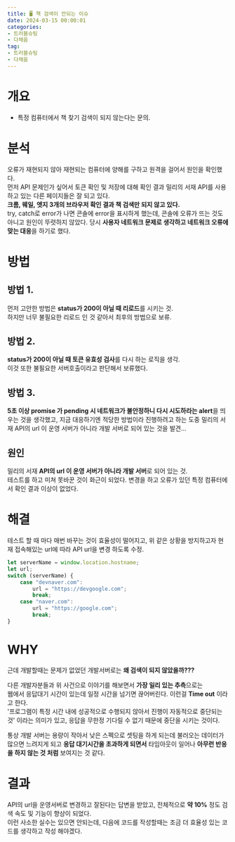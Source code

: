 ```yaml
---
title: 🖥️ 책 검색이 안되는 이슈
date: 2024-03-15 00:00:01
categories:
- 트러블슈팅
- 다채움
tag:
- 트러블슈팅
- 다채움
---
```


# 개요
- 특정 컴퓨터에서 책 찾기 검색이 되지 않는다는 문의.

# 분석
오류가 재현되지 않아 재현되는 컴퓨터에 양해를 구하고 원격을 걸어서 원인을 확인했다.<br/>
먼저 API 문제인가 싶어서 토큰 확인 및 저장에 대해 확인 결과 밀리의 서재 API를 사용하고 있는 다른 페이지들은 잘 되고 있다.<br/>
**크롬, 웨일, 엣지 3개의 브라우저 확인 결과 책 검색만 되지 않고 있다.**<br/>
try, catch로 error가 나면 콘솔에 error을 표시하게 했는데, 콘솔에 오류가 뜨는 것도 아니고 원인이 뚜렷하지 않았다. 
당시 **사용자 네트워크 문제로 생각하고 네트워크 오류에 맞는 대응**을 하기로 했다.

# 방법
## 방법 1.
먼저 고안한 방법은 **status가 200이 아닐 때 리로드**를 시키는 것.<br/>
하지만 너무 불필요한 리로드 인 것 같아서 최후의 방법으로 보류.

## 방법 2.
**status가 200이 아닐 때 토큰 유효성 검사**를 다시 하는 로직을 생각.<br/>
이것 또한 불필요한 서버호출이라고 판단해서 보류했다.

## 방법 3.
**5초 이상 promise 가 pending 시 네트워크가 불안정하니 다시 시도하라는 alert**을 띄우는 것을 생각했고, 
지금 대응하기엔 적당한 방법이라 진행하려고 하는 도중 밀리의 서재 API의 url 이 운영 서버가 아니라 개발 서버로 되어 있는 것을 발견...

## 원인
밀리의 서재 **API의 url 이 운영 서버가 아니라 개발 서버**로 되어 있는 것.<br/>
테스트를 하고 미쳐 못바꾼 것이 화근이 되었다. 변경을 하고 오류가 있던 특정 컴퓨터에서 확인 결과 이상이 없었다.

# 해결
테스트 할 때 마다 매번 바꾸는 것이 효율성이 떨어지고, 위 같은 상황을 방지하고자 현재 접속해있는 url에 따라 API url을 변경 하도록 수정.

```javascript
let serverName = window.location.hostname;
let url;
switch (serverName) {
    case "devnaver.com":
        url = "https://devgoogle.com";
        break;
    case "naver.com":
        url = "https://google.com";
        break;
}
```

# WHY
근데 개발할때는 문제가 없었던 개발서버로는 **왜 검색이 되지 않았을까???**

다른 개발자분들과 위 사건으로 이야기를 해보면서 **가장 일리 있는 추측**으로는<br/>
웹에서 응답대기 시간이 있는데 일정 시간을 넘기면 끊어버린다. 이런걸 **Time out** 이라고 한다.<br/>
'프로그램이 특정 시간 내에 성공적으로 수행되지 않아서 진행이 자동적으로 중단되는 것' 이라는 의미가 있고, 응답을 무한정 기다릴 수 없기 때문에 
중단을 시키는 것이다.

통상 개발 서버는 용량이 작아서 낮은 스펙으로 셋팅을 하게 되는데 불러오는 데이터가 많으면 느려지게 되고 **응답 대기시간을 초과하게 되면서** 
타임아웃이 일어나 **아무런 반응을 하지 않는 것 처럼** 보여지는 것 같다.

# 결과
API의 url을 운영서버로 변경하고 잘된다는 답변을 받았고, 전체적으로 **약 10%** 정도 검색 속도 및 기능이 향상이 되었다.<br/>
이런 사소한 실수는 있으면 안되는데, 다음에 코드를 작성할때는 조금 더 효율성 있는 코드를 생각하고 작성 해야겠다.